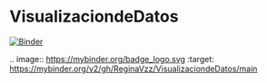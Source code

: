 # VisualizaciondeDatos
[![Binder](https://mybinder.org/badge_logo.svg)](https://mybinder.org/v2/gh/ReginaVzz/VisualizaciondeDatos/main)

.. image:: https://mybinder.org/badge_logo.svg
 :target: https://mybinder.org/v2/gh/ReginaVzz/VisualizaciondeDatos/main
